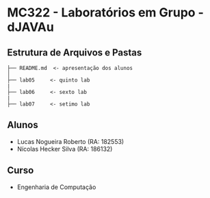 # MC322 - Laboratórios em Grupo - dJAVAu #

## Estrutura de Arquivos e Pastas ##

```
├── README.md  <- apresentação dos alunos
│
├── lab05     <- quinto lab
|
├── lab06     <- sexto lab
|
├── lab07     <- setimo lab
```

## Alunos ##
- Lucas Nogueira Roberto (RA: 182553)
- Nícolas Hecker Silva (RA: 186132)

## Curso ##
- Engenharia de Computação

